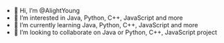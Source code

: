 - 👋 Hi, I’m @AlightYoung
- 👀 I’m interested in Java, Python, C++, JavaScript and more
- 🌱 I’m currently learning Java, Python, C++, JavaScript and more
- 💞️ I’m looking to collaborate on Java or Python, C++, JavaScript project

<!---
AlightYoung/AlightYoung is a ✨ special ✨ repository because its `README.md` (this file) appears on your GitHub profile.
You can click the Preview link to take a look at your changes.
--->

